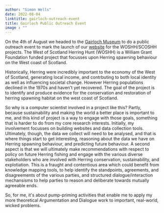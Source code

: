 ```yaml
---
author: "Simon Wells"
date: 2022-08-04
linktitle: gairloch-outreach-event
title: Gairloch Public Outreach Event
image : ""
---
```


On the 4th of August we headed to the [Gairloch Museum](https://www.gairlochmuseum.org/) to do a public outreach event to mark the launch of our [website](https://scottishherring.org/) for the WOSHH/SCOSHH projects. The West of Scotland Herring Hunt (WOSHH) is a William Grant Foundation funded project that focusses upon Herring spawning behaviour on the West coast of Scotland.

Historically, Herring were incredibly important to the economy of the West of Scotland, generating local income, and contrbuting to both local identity as well as influencing societal change. However Herring populations declined in the 1970s and haven't yet recovered. The goal of the project is to identify and produce evidence for the conservation and restoration of herring spawning habitat on the west coast of Scotland.

So why is a computer scientist involved in a project like this? Partly, because sustainability and making the world a better place is important to me, and this kind of project is a way to engage with those goals, something that is harder to do from my core research interests. Initially, my involvement focusses on building websites and data collection tools. Ultimately, though, the data we collect will need to be analysed, and that is where things start to get interesting, reasoning about the data we have on Herring spawning behaviour, and predicting future behaviour. A second aspect is that we will ultimately make recommendations with respect to policy on future Herring fishing and engage with the various diverse stakeholders who are involved with Herring conservation, sustainability, and explotiation. This is a fraught and contentious area which could benefit from knowledge mapping tools, to help identify the standpoints, agreements, and disagreements of the various parties, and structured dialogue/interaction mechansisms to help parties to reason and deliberate towards mutually agreeable ends.

So, for me, it's about pump-priming activities that enable me to apply my more theoretical Argumentation and Dialogue work to important, real-world, wicked problems.

